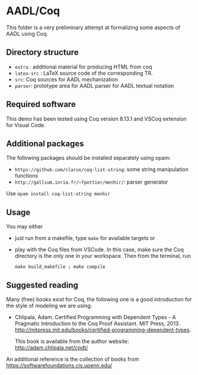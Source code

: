 # AADL/Coq

This folder is a very preliminary attempt at formalizing some aspects of AADL using Coq.

## Directory structure

* `extra` : additional material for producing HTML from coq
* `latex-src` : LaTeX source code of the corresponding TR.
* `src`: Coq sources for AADL mechanization
* `parser`: prototype area for AADL parser for AADL textual notation

## Required software

This demo has been tested using Coq version 8.13.1 and VSCoq extension for Visual Code.

## Additional packages

The following packages should be installed separately using opam:

* `https://github.com/clarus/coq-list-string`: some string manipulation functions
* `http://gallium.inria.fr/~fpottier/menhir/`: parser generator

Use `opam install coq-list-string menhir`

## Usage

You may either
- just run from a makefile, type `make` for available targets or
- play with the Coq files from VSCode. In this case, make sure the Coq directory is the only one in your workspace. Then from the terminal, run

    ```make build_makefile ; make compile ```

## Suggested reading

Many (free) books exist for Coq, the following one is a good introduction for the style of modeling we are using:

- Chlipala, Adam. Certified Programming with Dependent Types - A Pragmatic Introduction to the Coq Proof Assistant. MIT Press, 2013. http://mitpress.mit.edu/books/certified-programming-dependent-types.

  This book is available from the author website: http://adam.chlipala.net/cpdt/

An additional reference is the collection of books from https://softwarefoundations.cis.upenn.edu/
